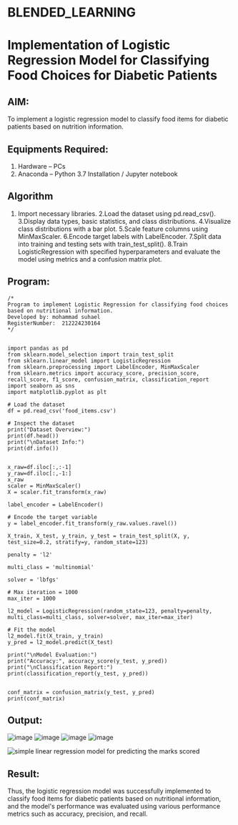 # BLENDED_LEARNING
# Implementation of Logistic Regression Model for Classifying Food Choices for Diabetic Patients

## AIM:
To implement a logistic regression model to classify food items for diabetic patients based on nutrition information.

## Equipments Required:
1. Hardware – PCs
2. Anaconda – Python 3.7 Installation / Jupyter notebook

## Algorithm
1. Import necessary libraries.
2.Load the dataset using pd.read_csv().
3.Display data types, basic statistics, and class distributions.
4.Visualize class distributions with a bar plot.
5.Scale feature columns using MinMaxScaler.
6.Encode target labels with LabelEncoder.
7.Split data into training and testing sets with train_test_split().
8.Train LogisticRegression with specified hyperparameters and evaluate the model using metrics and a confusion matrix plot.
 

## Program:
```
/*
Program to implement Logistic Regression for classifying food choices based on nutritional information.
Developed by: mohammad suhael
RegisterNumber:  212224230164
*/


import pandas as pd
from sklearn.model_selection import train_test_split
from sklearn.linear_model import LogisticRegression
from sklearn.preprocessing import LabelEncoder, MinMaxScaler
from sklearn.metrics import accuracy_score, precision_score, recall_score, f1_score, confusion_matrix, classification_report
import seaborn as sns
import matplotlib.pyplot as plt

# Load the dataset
df = pd.read_csv('food_items.csv')

# Inspect the dataset
print("Dataset Overview:")
print(df.head())
print("\nDataset Info:")
print(df.info())


x_raw=df.iloc[:,:-1]
y_raw=df.iloc[:,-1:]
x_raw
scaler = MinMaxScaler() 
X = scaler.fit_transform(x_raw)

label_encoder = LabelEncoder()

# Encode the target variable
y = label_encoder.fit_transform(y_raw.values.ravel())  

X_train, X_test, y_train, y_test = train_test_split(X, y, test_size=0.2, stratify=y, random_state=123)

penalty = 'l2'

multi_class = 'multinomial'

solver = 'lbfgs'

# Max iteration = 1000
max_iter = 1000

l2_model = LogisticRegression(random_state=123, penalty=penalty, multi_class=multi_class, solver=solver, max_iter=max_iter)

# Fit the model
l2_model.fit(X_train, y_train)
y_pred = l2_model.predict(X_test)

print("\nModel Evaluation:")
print("Accuracy:", accuracy_score(y_test, y_pred))
print("\nClassification Report:")
print(classification_report(y_test, y_pred))


conf_matrix = confusion_matrix(y_test, y_pred)
print(conf_matrix)
```

## Output:

![image](https://github.com/user-attachments/assets/5e692a53-4d58-40b1-88f9-82c44e336dcd)
![image](https://github.com/user-attachments/assets/0e9e6819-8c52-43fb-9369-e559cc96a745)
![image](https://github.com/user-attachments/assets/86f49017-b3c0-4af3-8030-93f32896c5d2)
![image](https://github.com/user-attachments/assets/214704e7-2a8b-4462-9b3f-9cf6eee09518)

![simple linear regression model for predicting the marks scored](sam.png)


## Result:
Thus, the logistic regression model was successfully implemented to classify food items for diabetic patients based on nutritional information, and the model's performance was evaluated using various performance metrics such as accuracy, precision, and recall.
